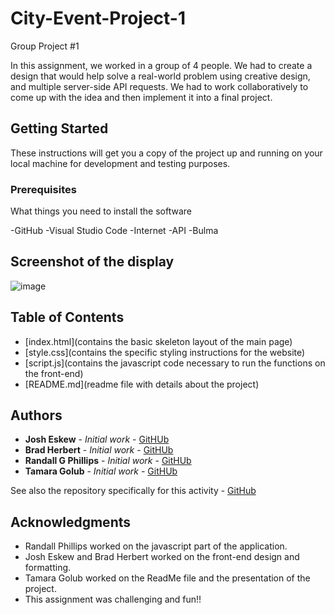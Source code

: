 # City-Event-Project-1

Group Project #1

In this assignment, we worked in a group of 4 people. We had to create a design that would help solve a real-world problem using creative design, and multiple server-side API requests. We had to work collaboratively to come up with the idea and then implement it into a final project. 

## Getting Started

These instructions will get you a copy of the project up and running on your local machine for development and testing purposes. 

### Prerequisites

What things you need to install the software 

-GitHub
-Visual Studio Code
-Internet
-API
-Bulma

## Screenshot of the display

![image](https://user-images.githubusercontent.com/55814090/68317366-fb4e8200-0088-11ea-9c89-b9454e54a173.png)


## Table of Contents
* [index.html](contains the basic skeleton layout of the main page)
* [style.css](contains the specific styling instructions for the website)
* [script.js](contains the javascript code necessary to run the functions on the front-end)
* [README.md](readme file with details about the project)

## Authors

* **Josh Eskew** - *Initial work* - [GitHUb](#)
* **Brad Herbert** - *Initial work* - [GitHUb](#)
* **Randall G Phillips** - *Initial work* - [GitHUb](#)
* **Tamara Golub** - *Initial work* - [GitHUb](#)

See also the repository specifically for this activity - [GitHub](https://github.com/rphill26/City-Event-Project-1)


## Acknowledgments

* Randall Phillips worked on the javascript part of the application.
* Josh Eskew and Brad Herbert worked on the front-end design and formatting. 
* Tamara Golub worked on the ReadMe file and the presentation of the project.
* This assignment was challenging and fun!!

